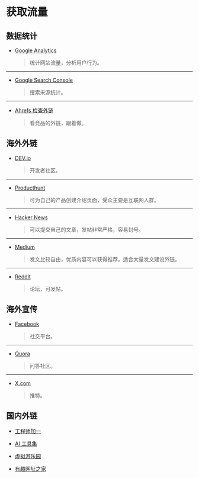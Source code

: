 # 获取流量

## 数据统计

- [Google Analytics](https://analytics.google.com/analytics)

  > 统计网站流量，分析用户行为。

---

- [Google Search Console](https://search.google.com/search-console)

  > 搜索来源统计。

---

- [Ahrefs 检查外链](https://ahrefs.com/zh/backlink-checker)

  > 看竞品的外链，跟着做。

## 海外外链

- [DEV.io](https://dev.to/)

  > 开发者社区。

---

- [Producthunt](https://www.producthunt.com/)

  > 可为自己的产品创建介绍页面，受众主要是互联网人群。

---

- [Hacker News](https://news.ycombinator.com/)

  > 可以提交自己的文章，发帖非常严格，容易封号。

---

- [Medium](https://medium.com/)

  > 发文比较自由，优质内容可以获得推荐。适合大量发文建设外链。

---

- [Reddit](https://www.reddit.com/)

  > 论坛，可发帖。

## 海外宣传

- [Facebook](https://www.facebook.com/)

  > 社交平台。

---

- [Quora](https://www.quora.com/)

  > 问答社区。

---

- [X.com](https://x.com/)

  > 推特。

## 国内外链

- [工程师加一](https://blog.oonne.com/)

- [AI 工具集](https://ai-bot.cn/)

- [虚拟游乐园](https://www.boomcatcher.com/friend-link-application)

- [有趣网址之家](https://youquhome.com/standard/)
